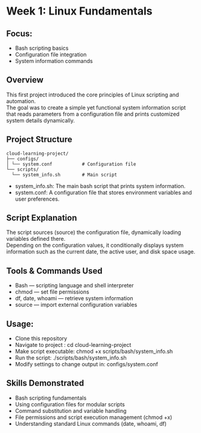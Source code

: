 # Week 1: Linux Fundamentals
## Focus:
- Bash scripting basics  
- Configuration file integration  
- System information commands
## Overview
This first project introduced the core principles of Linux scripting and automation.  
The goal was to create a simple yet functional system information script that reads parameters from a configuration file and prints customized system details dynamically.
## Project Structure

```
cloud-learning-project/     
├── configs/                 
│ └── system.conf           # Configuration file  
└── scripts/
  └── system_info.sh        # Main script
``` 
- system_info.sh: The main bash script that prints system information.  
- system.conf: A configuration file that stores environment variables and user preferences.
## Script Explanation
The script sources (source) the configuration file, dynamically loading variables defined there.  
Depending on the configuration values, it conditionally displays system information such as the current date, the active user, and disk space usage.
## Tools & Commands Used
- Bash — scripting language and shell interpreter  
- chmod — set file permissions  
- df, date, whoami — retrieve system information  
- source — import external configuration variables  
## Usage:
- Clone this repository
- Navigate to project : cd cloud-learning-project 
- Make script executable: chmod +x scripts/bash/system_info.sh
- Run the script: ./scripts/bash/system_info.sh
- Modify settings to change output in: configs/system.conf
 ## Skills Demonstrated
- Bash scripting fundamentals  
- Using configuration files for modular scripts
- Command substitution and variable handling
- File permissions and script execution management (chmod +x)
- Understanding standard Linux commands (date, whoami, df)
